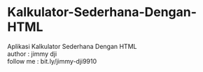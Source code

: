 # Kalkulator-Sederhana-Dengan-HTML
Aplikasi Kalkulator Sederhana Dengan HTML <br>
author : jimmy dji <br>
follow me : bit.ly/jimmy-dji9910
